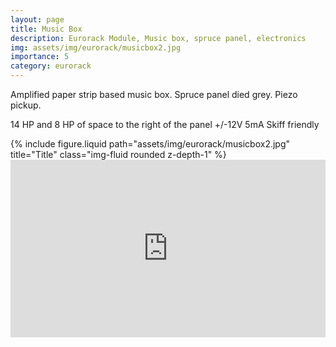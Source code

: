```yaml
---
layout: page
title: Music Box
description: Eurorack Module, Music box, spruce panel, electronics
img: assets/img/eurorack/musicbox2.jpg
importance: 5
category: eurorack
---
```


Amplified paper strip based music box. Spruce panel died grey. Piezo pickup.

14 HP and 8 HP of space to the right of the panel
+/-12V 5mA
Skiff friendly



<div class="row">
    <div class="col-sm mt-3 mt-md-0">
        {% include figure.liquid path="assets/img/eurorack/musicbox2.jpg" title="Title" class="img-fluid rounded z-depth-1" %}
    </div>
</div>
<div class="caption">

</div>



<div style="padding:56.25% 0 0 0;position:relative;"><iframe src="https://player.vimeo.com/video/160907171?badge=0&amp;autopause=0&amp;player_id=0&amp;app_id=58479" frameborder="0" allow="autoplay; fullscreen; picture-in-picture; clipboard-write" style="position:absolute;top:0;left:0;width:100%;height:100%;" title="Music Box"></iframe></div><script src="https://player.vimeo.com/api/player.js"></script>

